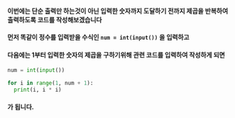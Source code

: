 #### 이번에는 단순 출력만 하는것이 아닌 입력한 숫자까지 도달하기 전까지 제곱을 반복하여 출력하도록 코드를 작성해보겠습니다
#### 먼저 똑같이 정수를 입력받을 수식인 ```num = int(input())``` 을 입력하고
#### 다음에는 1부터 입력한 숫자의 제곱을 구하기위해 관련 코드를 입력하여 작성하게 되면
```py
num = int(input())

for i in range(1, num + 1):
  print(i, i * i)
```
#### 가 됩니다.
